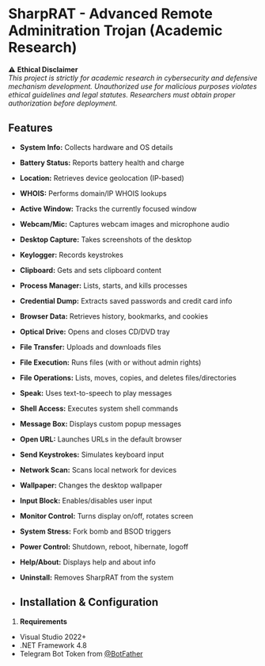 # SharpRAT - Advanced Remote Adminitration Trojan (Academic Research)

⚠️ **Ethical Disclaimer**  
*This project is strictly for academic research in cybersecurity and defensive mechanism development. Unauthorized use for malicious purposes violates ethical guidelines and legal statutes. Researchers must obtain proper authorization before deployment.*

## Features

- **System Info:** Collects hardware and OS details
- **Battery Status:** Reports battery health and charge
- **Location:** Retrieves device geolocation (IP-based)
- **WHOIS:** Performs domain/IP WHOIS lookups
- **Active Window:** Tracks the currently focused window
- **Webcam/Mic:** Captures webcam images and microphone audio
- **Desktop Capture:** Takes screenshots of the desktop
- **Keylogger:** Records keystrokes
- **Clipboard:** Gets and sets clipboard content
- **Process Manager:** Lists, starts, and kills processes
- **Credential Dump:** Extracts saved passwords and credit card info
- **Browser Data:** Retrieves history, bookmarks, and cookies
- **Optical Drive:** Opens and closes CD/DVD tray
- **File Transfer:** Uploads and downloads files
- **File Execution:** Runs files (with or without admin rights)
- **File Operations:** Lists, moves, copies, and deletes files/directories
- **Speak:** Uses text-to-speech to play messages
- **Shell Access:** Executes system shell commands
- **Message Box:** Displays custom popup messages
- **Open URL:** Launches URLs in the default browser
- **Send Keystrokes:** Simulates keyboard input
- **Network Scan:** Scans local network for devices
- **Wallpaper:** Changes the desktop wallpaper
- **Input Block:** Enables/disables user input
- **Monitor Control:** Turns display on/off, rotates screen
- **System Stress:** Fork bomb and BSOD triggers
- **Power Control:** Shutdown, reboot, hibernate, logoff
- **Help/About:** Displays help and about info
- **Uninstall:** Removes SharpRAT from the system

- ## Installation & Configuration
1. **Requirements**
 - Visual Studio 2022+
 - .NET Framework 4.8
 - Telegram Bot Token from [@BotFather](https://t.me/BotFather)
